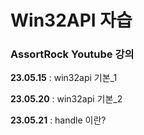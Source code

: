# Win32API 자습
### AssortRock Youtube 강의

__23.05.15__ : win32api 기본_1

__23.05.20__ : win32api 기본_2

__23.05.21__ : handle 이란?
